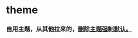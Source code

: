 # theme
### 自用主题，从其他拉来的，[删除主题强制默认。](https://github.com/DHDAXCW/theme/commit/0269f614a00c6b795f1dacb8a01e3262858cd597)